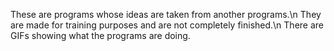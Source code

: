 These are programs whose ideas are taken from another programs.\n
They are made for training purposes and are not completely finished.\n
There are GIFs showing what the programs are doing.
